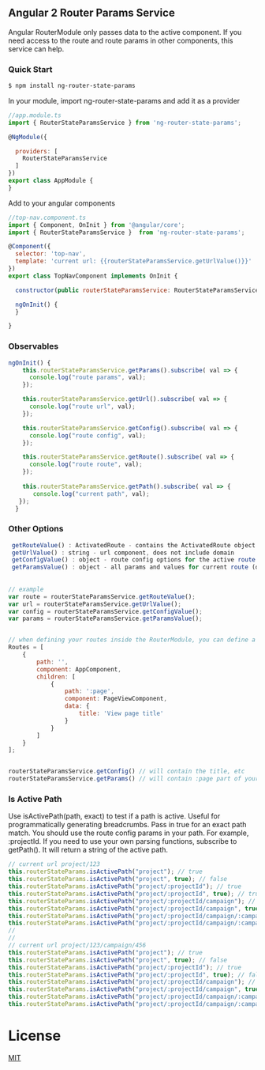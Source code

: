 ## Angular 2 Router Params Service
Angular RouterModule only passes data to the active component. If you need access to the route and route params in
other components, this service can help.

### Quick Start

```bash
$ npm install ng-router-state-params
```


In your module, import ng-router-state-params and add it as a provider
````javascript
//app.module.ts
import { RouterStateParamsService } from 'ng-router-state-params';

@NgModule({

  providers: [
    RouterStateParamsService
  ]
})
export class AppModule {
}
````


Add to your angular components
````javascript
//top-nav.component.ts
import { Component, OnInit } from '@angular/core';
import { RouterStateParamsService }  from 'ng-router-state-params';  

@Component({
  selector: 'top-nav',
  template: 'current url: {{routerStateParamsService.getUrlValue()}}'
})
export class TopNavComponent implements OnInit {  

  constructor(public routerStateParamsService: RouterStateParamsService) { }  

  ngOnInit() {
  }  

}
````

### Observables
````javascript
ngOnInit() {
    this.routerStateParamsService.getParams().subscribe( val => {
      console.log("route params", val);
    });

    this.routerStateParamsService.getUrl().subscribe( val => {
      console.log("route url", val);
    });

    this.routerStateParamsService.getConfig().subscribe( val => {
      console.log("route config", val);
    });

    this.routerStateParamsService.getRoute().subscribe( val => {
      console.log("route route", val);
    });
    
    this.routerStateParamsService.getPath().subscribe( val => {
       console.log("current path", val);
   });
  }

````




### Other Options
````javascript
 getRouteValue() : ActivatedRoute - contains the ActivatedRoute object
 getUrlValue() : string - url component, does not include domain
 getConfigValue() : object - route config options for the active route (contains title if provided)
 getParamsValue() : object - all params and values for current route (duplicate names overwritten)  
 
 
// example
var route = routerStateParamsService.getRouteValue();
var url = routerStateParamsService.getUrlValue();
var config = routerStateParamsService.getConfigValue();
var params = routerStateParamsService.getParamsValue();  


// when defining your routes inside the RouterModule, you can define a page title inside data
Routes = [
    {
        path: '',
        component: AppComponent,
        children: [
            {
                path: ':page',
                component: PageViewComponent,
                data: {
                    title: 'View page title'
                }
            }
        ]
    }
];


routerStateParamsService.getConfig() // will contain the title, etc
routerStateParamsService.getParams() // will contain :page part of your url {page: "1"}

````

### Is Active Path
Use isActivePath(path, exact) to test if a path is active. Useful for programmatically generating breadcrumbs. 
Pass in true for an exact path match. You should use the route config params in your path. For example, :projectId. If you 
need to use your own parsing functions, subscribe to getPath(). It will return a string of the active path.
````javascript
// current url project/123
this.routerStateParams.isActivePath("project"); // true
this.routerStateParams.isActivePath("project", true); // false
this.routerStateParams.isActivePath("project/:projectId"); // true
this.routerStateParams.isActivePath("project/:projectId", true); // true
this.routerStateParams.isActivePath("project/:projectId/campaign"); // false
this.routerStateParams.isActivePath("project/:projectId/campaign", true); // false
this.routerStateParams.isActivePath("project/:projectId/campaign/:campaignId"); // false
this.routerStateParams.isActivePath("project/:projectId/campaign/:campaignId", true); // false
// 
//
// current url project/123/campaign/456
this.routerStateParams.isActivePath("project"); // true
this.routerStateParams.isActivePath("project", true); // false
this.routerStateParams.isActivePath("project/:projectId"); // true
this.routerStateParams.isActivePath("project/:projectId", true); // false
this.routerStateParams.isActivePath("project/:projectId/campaign"); // true
this.routerStateParams.isActivePath("project/:projectId/campaign", true); // false
this.routerStateParams.isActivePath("project/:projectId/campaign/:campaignId"); // true
this.routerStateParams.isActivePath("project/:projectId/campaign/:campaignId", true); // true
````

# License

[MIT](/LICENSE)
